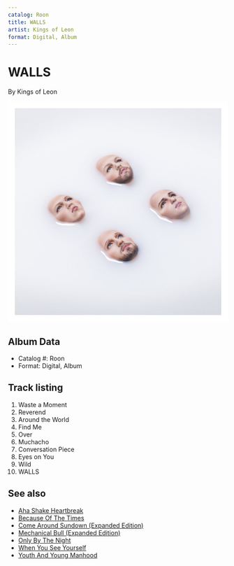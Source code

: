 ```yaml
---
catalog: Roon
title: WALLS
artist: Kings of Leon
format: Digital, Album
---
```


# WALLS

By Kings of Leon

![](../../assets/albumcovers/Kings_of_Leon-WALLS.png)

## Album Data

- Catalog #: Roon
- Format: Digital, Album


## Track listing


1. Waste a Moment
2. Reverend
3. Around the World
4. Find Me
5. Over
6. Muchacho
7. Conversation Piece
8. Eyes on You
9. Wild
10. WALLS


## See also

- [Aha Shake Heartbreak](Aha_Shake_Heartbreak.md)
- [Because Of The Times](Because_Of_The_Times.md)
- [Come Around Sundown (Expanded Edition)](Come_Around_Sundown_Expanded_Edition.md)
- [Mechanical Bull (Expanded Edition)](Mechanical_Bull_Expanded_Edition.md)
- [Only By The Night](Only_By_The_Night.md)
- [When You See Yourself](When_You_See_Yourself.md)
- [Youth And Young Manhood](Youth_And_Young_Manhood.md)

